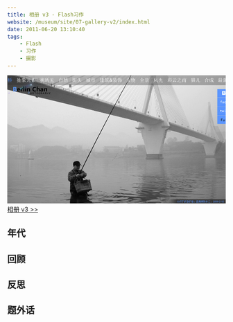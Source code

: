 ```yaml
---
title: 相册 v3 - Flash习作
website: /museum/site/07-gallery-v2/index.html
date: 2011-06-20 13:10:40
tags:
    - Flash
    - 习作
    - 摄影
---
```


[![页面截图](./gallery-v3/gallery-v3.jpg)](/museum/site/08-gallery-v3/index.html)
[相册 v3 >>](/museum/site/08-gallery-v3/index.html)

## 年代

## 回顾

## 反思

## 题外话

